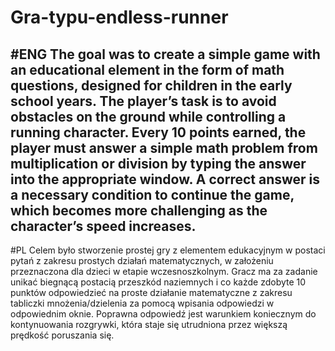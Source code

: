 # Gra-typu-endless-runner
#ENG
The goal was to create a simple game with an educational element in the form of math questions, designed for children in the early school years.
The player’s task is to avoid obstacles on the ground while controlling a running character. Every 10 points earned, the player must answer a simple math problem from multiplication or division by typing the answer into the appropriate window. A correct answer is a necessary condition to continue the game, which becomes more challenging as the character’s speed increases.
----------------------------------------------------------------------------------------------------------------------------------------------------
#PL
Celem było stworzenie prostej gry z elementem edukacyjnym w postaci pytań z zakresu prostych działań matematycznych, w założeniu przeznaczona dla dzieci w etapie wczesnoszkolnym.
Gracz ma za zadanie unikać biegnącą postacią przeszkód naziemnych i co każde zdobyte 10 punktów odpowiedzieć na proste działanie matematyczne z zakresu tabliczki mnożenia/dzielenia za pomocą wpisania odpowiedzi w odpowiednim oknie. Poprawna odpowiedź jest warunkiem koniecznym do kontynuowania rozgrywki, która staje się utrudniona przez większą prędkość poruszania się.
